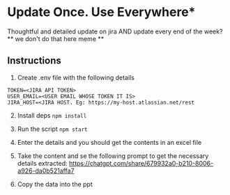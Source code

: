 # Update Once. Use Everywhere*

Thoughtful and detailed update on jira AND update every end of the week?
** we don't do that here meme **

## Instructions

1. Create .env file with the following details
```
TOKEN=<JIRA API TOKEN>
USER_EMAIL=<USER EMAIL WHOSE TOKEN IT IS>
JIRA_HOST=<JIRA HOST. Eg: https://my-host.atlassian.net/rest
```

2. Install deps `npm install`

3. Run the script `npm start`

4. Enter the details and you should get the contents in an excel file

5. Take the content and se the following prompt to get the necessary details extracted: https://chatgpt.com/share/679932a0-b210-8006-a926-da0b521affa7

6. Copy the data into the ppt